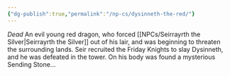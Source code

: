 ```yaml
---
{"dg-publish":true,"permalink":"/np-cs/dysinneth-the-red/"}
---
```


*Dead*
An evil young red dragon, who forced [[NPCs/Seirrayrth the Silver\|Seirrayrth the Silver]] out of his lair, and was beginning to threaten the surrounding lands. Seir recruited the Friday Knights to slay Dysinneth, and he was defeated in the tower. On his body was found a mysterious Sending Stone...
